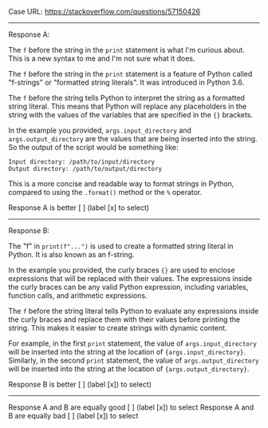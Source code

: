 Case URL: https://stackoverflow.com/questions/57150426

------
Response A:



The `f` before the string in the `print` statement is what I'm curious about. This is a new syntax to me and I'm not sure what it does.

The `f` before the string in the `print` statement is a feature of Python called "f-strings" or "formatted string literals". It was introduced in Python 3.6.

The `f` before the string tells Python to interpret the string as a formatted string literal. This means that Python will replace any placeholders in the string with the values of the variables that are specified in the `{}` brackets.

In the example you provided, `args.input_directory` and `args.output_directory` are the values that are being inserted into the string. So the output of the script would be something like:

```
Input directory: /path/to/input/directory
Output directory: /path/to/output/directory
```

This is a more concise and readable way to format strings in Python, compared to using the `.format()` method or the `%` operator.

Response A is better [ ] (label [x] to select)

-------
Response B:

The "f" in `print(f"...")` is used to create a formatted string literal in Python. It is also known as an f-string. 

In the example you provided, the curly braces `{}` are used to enclose expressions that will be replaced with their values. The expressions inside the curly braces can be any valid Python expression, including variables, function calls, and arithmetic expressions.

The `f` before the string literal tells Python to evaluate any expressions inside the curly braces and replace them with their values before printing the string. This makes it easier to create strings with dynamic content.

For example, in the first `print` statement, the value of `args.input_directory` will be inserted into the string at the location of `{args.input_directory}`. Similarly, in the second `print` statement, the value of `args.output_directory` will be inserted into the string at the location of `{args.output_directory}`.

Response B is better [ ] (label [x]) to select)

-------

Response A and B are equally good [ ] (label [x]) to select
Response A and B are equally bad [ ] (label [x]) to select
